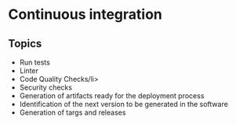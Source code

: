 # Continuous integration

## Topics

<ul>
    <li>Run tests</li>
    <li>Linter</li>
    <li>Code Quality Checks/li>
    <li>Security checks</li>
    <li>Generation of artifacts ready for the deployment process</li>
    <li>Identification of the next version to be generated in the software</li>
    <li>Generation of targs and releases</li>
</ul>
